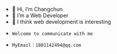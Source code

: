 - 👋 Hi, I’m Changchun
- 👀 I’m a Web Developer
- 🌱 I think web development is interesting
-     Welcome to communicate with me
-     MyEmail：1801142494@qq.com


<!---
1801142494/1801142494 is a ✨ special ✨ repository because its `README.md` (this file) appears on your GitHub profile.
You can click the Preview link to take a look at your changes.
--->

